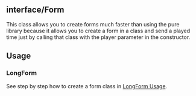 ## interface/Form 
This class allows you to create forms much faster than using the pure library because it allows you to create a form in a class and send a played time just by calling that class with the player parameter in the constructor.

## Usage 

### LongForm 
See step by step how to create a form class in [LongForm Usage](long_form_usage.md).